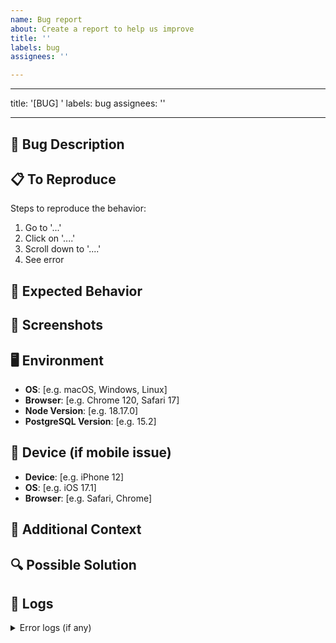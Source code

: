 ```yaml
---
name: Bug report
about: Create a report to help us improve
title: ''
labels: bug
assignees: ''

---
```


---
title: '[BUG] '
labels: bug
assignees: ''

---

## 🐛 Bug Description
<!-- A clear and concise description of what the bug is. -->

## 📋 To Reproduce
Steps to reproduce the behavior:
1. Go to '...'
2. Click on '....'
3. Scroll down to '....'
4. See error

## 🤔 Expected Behavior
<!-- A clear and concise description of what you expected to happen. -->

## 📸 Screenshots
<!-- If applicable, add screenshots to help explain your problem. -->

## 🖥️ Environment
 - **OS**: [e.g. macOS, Windows, Linux]
 - **Browser**: [e.g. Chrome 120, Safari 17]
 - **Node Version**: [e.g. 18.17.0]
 - **PostgreSQL Version**: [e.g. 15.2]

## 📱 Device (if mobile issue)
 - **Device**: [e.g. iPhone 12]
 - **OS**: [e.g. iOS 17.1]
 - **Browser**: [e.g. Safari, Chrome]

## 📝 Additional Context
<!-- Add any other context about the problem here. -->

## 🔍 Possible Solution
<!-- If you have ideas on how to fix this bug, please describe them here. -->

## 📎 Logs
<details>
<summary>Error logs (if any)</summary>

```
Paste any relevant log output here
```

</details>

